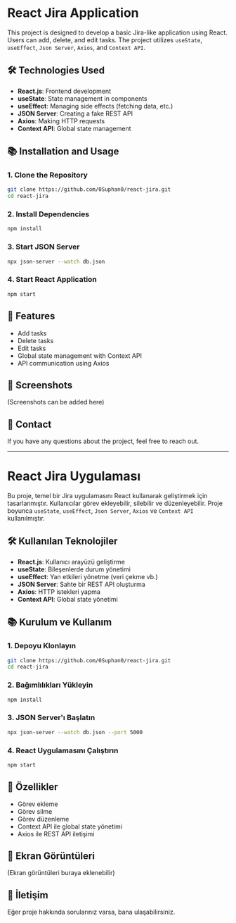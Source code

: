 
# React Jira Application

This project is designed to develop a basic Jira-like application using React. Users can add, delete, and edit tasks. The project utilizes `useState`, `useEffect`, `Json Server`, `Axios`, and `Context API`.

## 🛠️ Technologies Used

- **React.js**: Frontend development
- **useState**: State management in components
- **useEffect**: Managing side effects (fetching data, etc.)
- **JSON Server**: Creating a fake REST API
- **Axios**: Making HTTP requests
- **Context API**: Global state management

## 📚 Installation and Usage

### 1. Clone the Repository

```bash
git clone https://github.com/0Suphan0/react-jira.git
cd react-jira
```

### 2. Install Dependencies

```bash
npm install
```

### 3. Start JSON Server

```bash
npx json-server --watch db.json 
```

### 4. Start React Application

```bash
npm start
```

## 📝 Features

- Add tasks
- Delete tasks
- Edit tasks
- Global state management with Context API
- API communication using Axios

## 🎨 Screenshots

(Screenshots can be added here)

## 💌 Contact

If you have any questions about the project, feel free to reach out.

---

# React Jira Uygulaması

Bu proje, temel bir Jira uygulamasını React kullanarak geliştirmek için tasarlanmıştır. Kullanıcılar görev ekleyebilir, silebilir ve düzenleyebilir. Proje boyunca `useState`, `useEffect`, `Json Server`, `Axios` ve `Context API` kullanılmıştır.

## 🛠️ Kullanılan Teknolojiler

- **React.js**: Kullanıcı arayüzü geliştirme
- **useState**: Bileşenlerde durum yönetimi
- **useEffect**: Yan etkileri yönetme (veri çekme vb.)
- **JSON Server**: Sahte bir REST API oluşturma
- **Axios**: HTTP istekleri yapma
- **Context API**: Global state yönetimi

## 📚 Kurulum ve Kullanım

### 1. Depoyu Klonlayın

```bash
git clone https://github.com/0Suphan0/react-jira.git
cd react-jira
```

### 2. Bağımlılıkları Yükleyin

```bash
npm install
```

### 3. JSON Server'ı Başlatın

```bash
npx json-server --watch db.json --port 5000
```

### 4. React Uygulamasını Çalıştırın

```bash
npm start
```

## 📝 Özellikler

- Görev ekleme
- Görev silme
- Görev düzenleme
- Context API ile global state yönetimi
- Axios ile REST API iletişimi

## 🎨 Ekran Görüntüleri

(Ekran görüntüleri buraya eklenebilir)

## 💌 İletişim

Eğer proje hakkında sorularınız varsa, bana ulaşabilirsiniz.



